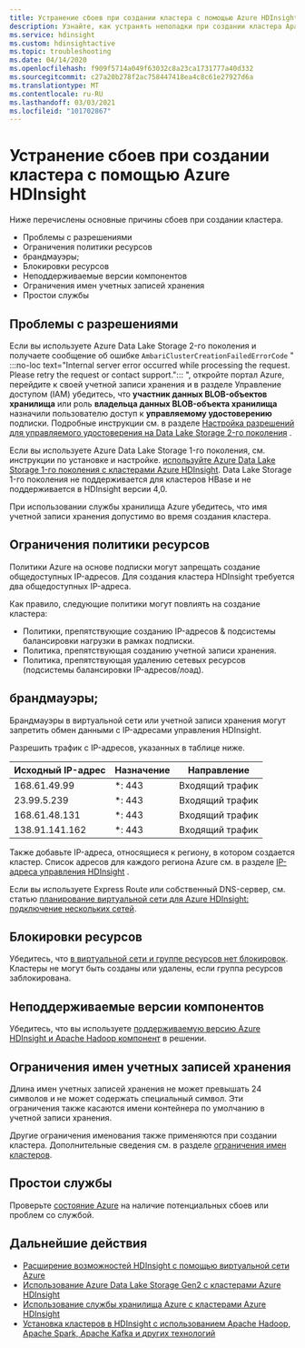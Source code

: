 ```yaml
---
title: Устранение сбоев при создании кластера с помощью Azure HDInsight
description: Узнайте, как устранять неполадки при создании кластера Apache для Azure HDInsight.
ms.service: hdinsight
ms.custom: hdinsightactive
ms.topic: troubleshooting
ms.date: 04/14/2020
ms.openlocfilehash: f909f5714a049f63032c8a23ca1731777a40d332
ms.sourcegitcommit: c27a20b278f2ac758447418ea4c8c61e27927d6a
ms.translationtype: MT
ms.contentlocale: ru-RU
ms.lasthandoff: 03/03/2021
ms.locfileid: "101702867"
---
```

# <a name="troubleshoot-cluster-creation-failures-with-azure-hdinsight"></a>Устранение сбоев при создании кластера с помощью Azure HDInsight

Ниже перечислены основные причины сбоев при создании кластера.

- Проблемы с разрешениями
- Ограничения политики ресурсов
- брандмауэры;
- Блокировки ресурсов
- Неподдерживаемые версии компонентов
- Ограничения имен учетных записей хранения
- Простои службы

## <a name="permissions-issues"></a>Проблемы с разрешениями

Если вы используете Azure Data Lake Storage 2-го поколения и получаете сообщение об ошибке `AmbariClusterCreationFailedErrorCode` " :::no-loc text="Internal server error occurred while processing the request. Please retry the request or contact support."::: ", откройте портал Azure, перейдите к своей учетной записи хранения и в разделе Управление доступом (IAM) убедитесь, что **участник данных BLOB-объектов хранилища** или роль **владельца данных BLOB-объекта хранилища** назначили пользователю доступ к **управляемому удостоверению** подписки. Подробные инструкции см. в разделе [Настройка разрешений для управляемого удостоверения на Data Lake Storage 2-го поколения](../hdinsight-hadoop-use-data-lake-storage-gen2-portal.md#set-up-permissions-for-the-managed-identity-on-the-data-lake-storage-gen2) .

Если вы используете Azure Data Lake Storage 1-го поколения, см. инструкции по установке и настройке. [используйте Azure Data Lake Storage 1-го поколения с кластерами Azure HDInsight](../hdinsight-hadoop-use-data-lake-storage-gen1.md). Data Lake Storage 1-го поколения не поддерживается для кластеров HBase и не поддерживается в HDInsight версии 4,0.

При использовании службы хранилища Azure убедитесь, что имя учетной записи хранения допустимо во время создания кластера.

## <a name="resource-policy-restrictions"></a>Ограничения политики ресурсов

Политики Azure на основе подписки могут запрещать создание общедоступных IP-адресов. Для создания кластера HDInsight требуется два общедоступных IP-адреса.  

Как правило, следующие политики могут повлиять на создание кластера:

* Политики, препятствующие созданию IP-адресов & подсистемы балансировки нагрузки в рамках подписки.
* Политика, препятствующая созданию учетной записи хранения.
* Политика, препятствующая удалению сетевых ресурсов (подсистемы балансировки IP-адресов/лоад).

## <a name="firewalls"></a>брандмауэры;

Брандмауэры в виртуальной сети или учетной записи хранения могут запретить обмен данными с IP-адресами управления HDInsight.

Разрешить трафик с IP-адресов, указанных в таблице ниже.

| Исходный IP-адрес | Назначение | Направление |
|---|---|---|
| 168.61.49.99 | *: 443 | Входящий трафик |
| 23.99.5.239 | *: 443 | Входящий трафик |
| 168.61.48.131 | *: 443 | Входящий трафик |
| 138.91.141.162 | *: 443 | Входящий трафик |

Также добавьте IP-адреса, относящиеся к региону, в котором создается кластер. Список адресов для каждого региона Azure см. в разделе [IP-адреса управления HDInsight](../hdinsight-management-ip-addresses.md) .

Если вы используете Express Route или собственный DNS-сервер, см. статью [планирование виртуальной сети для Azure HDInsight: подключение нескольких сетей](../hdinsight-plan-virtual-network-deployment.md#multinet).

## <a name="resources-locks"></a>Блокировки ресурсов  

Убедитесь, что [в виртуальной сети и группе ресурсов нет блокировок](../../azure-resource-manager/management/lock-resources.md). Кластеры не могут быть созданы или удалены, если группа ресурсов заблокирована. 

## <a name="unsupported-component-versions"></a>Неподдерживаемые версии компонентов

Убедитесь, что вы используете [поддерживаемую версию Azure HDInsight и Apache Hadoop компонент](../hdinsight-component-versioning.md) в решении.  

## <a name="storage-account-name-restrictions"></a>Ограничения имен учетных записей хранения

Длина имен учетных записей хранения не может превышать 24 символов и не может содержать специальный символ. Эти ограничения также касаются имени контейнера по умолчанию в учетной записи хранения.

Другие ограничения именования также применяются при создании кластера. Дополнительные сведения см. в разделе [ограничения имен кластеров](../hdinsight-hadoop-provision-linux-clusters.md#cluster-name).

## <a name="service-outages"></a>Простои службы

Проверьте [состояние Azure](https://status.azure.com) на наличие потенциальных сбоев или проблем со службой.

## <a name="next-steps"></a>Дальнейшие действия

* [Расширение возможностей HDInsight с помощью виртуальной сети Azure](../hdinsight-plan-virtual-network-deployment.md)
* [Использование Azure Data Lake Storage Gen2 с кластерами Azure HDInsight](../hdinsight-hadoop-use-data-lake-storage-gen2.md)  
* [Использование службы хранилища Azure с кластерами Azure HDInsight](../hdinsight-hadoop-use-blob-storage.md)
* [Установка кластеров в HDInsight с использованием Apache Hadoop, Apache Spark, Apache Kafka и других технологий](../hdinsight-hadoop-provision-linux-clusters.md)

